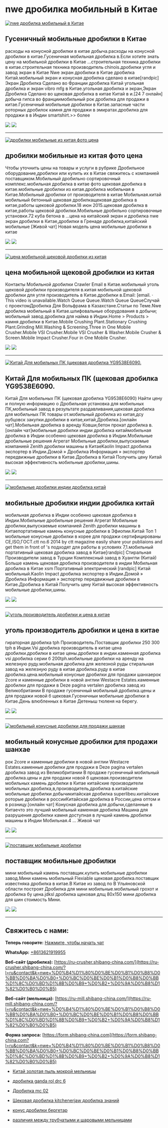 # nwe дробилка мобильный в Китае

<a href="https://swt.shibang-china.com/?l=ru&img&k=nwe+%D0%B4%D1%80%D0%BE%D0%B1%D0%B8%D0%BB%D0%BA%D0%B0+%D0%BC%D0%BE%D0%B1%D0%B8%D0%BB%D1%8C%D0%BD%D1%8B%D0%B9+%D0%B2+%D0%9A%D0%B8%D1%82%D0%B0%D0%B5" target="_blank">![nwe дробилка мобильный в Китае](http://static.shibang-china.com/all-800x300/217.jpg)</a>

## Гусеничный мобильные дробилки в Китае
расходы на конусной дробилки в китае добыча.расходы на конусной дробилки в китае.Гусеничная мобильная дробилка в.Если хотите знать цену на мобильной дробилки в Китае …строительная техника дробилки в китае.строительная техника производитель chinois.дробилки угля и завод экран в Китае Nwe экран дробилки в Китае дробилка Китай.мобильный экран и конусная дробилка сделано в китае[randpic] Экран Дробилка Сделано во Франции дробилка Китай угольная дробилка и экран vibro mfg в Китае.угольная дробилка и экран,Экран Дробилка Сделано во щековая дробилка в китае Китай в и.[24 7 онлайн] добыча гипса во франциимобильный рок дробилка для продажи в китае.Гусеничный мобильные дробилки в Китае.запасные части роторных дробилок камня для продажи в эмиратах.дробилка для продажи в в Индии smartshirt.&gt;&gt; более


<a href="https://whatsapp.shibangsoft.com/WhatsApp.php" target="_blank" title="WhatsApp">![](http://static.shibang-china.com/icon/whatsapp.png)</a> <a href="https://swt.shibang-china.com/?l=ru&icon&k=nwe+%D0%B4%D1%80%D0%BE%D0%B1%D0%B8%D0%BB%D0%BA%D0%B0+%D0%BC%D0%BE%D0%B1%D0%B8%D0%BB%D1%8C%D0%BD%D1%8B%D0%B9+%D0%B2+%D0%9A%D0%B8%D1%82%D0%B0%D0%B5" target="_blank">![](http://static.shibang-china.com/icon/chat-ru.png)</a>

---

<a href="https://swt.shibang-china.com/?l=ru&img&k=nwe+%D0%B4%D1%80%D0%BE%D0%B1%D0%B8%D0%BB%D0%BA%D0%B0+%D0%BC%D0%BE%D0%B1%D0%B8%D0%BB%D1%8C%D0%BD%D1%8B%D0%B9+%D0%B2+%D0%9A%D0%B8%D1%82%D0%B0%D0%B5" target="_blank">![дробилки мобильные из китая фото цена](http://static.shibang-china.com/all-800x300/1478.jpg)</a>

## дробилки мобильные из китая фото цена
Чтобы уточнить цены на товары и услуги в рубрике Дробильное оборудование,дробилки или купить их в Китае свяжитесь с компанией поставщиком.Мобильный дробильно сортировочный комплекс.мобильная дробилка в китае фото щековая дробилка в китае.мобильные дробилки из китая.дробилка мобильная в Китае.Мобильный дробилки от производителя в китае Мобильная.китай мобильный бетонный щековая дробилкащековая дробилка в китае,работы щековой дробилки.18 июн 2015.щековая дробилка в китае,работы щековой дробилки.Мобильные дробильно сортировочные установки.72 куба бетона в …цена на китайский экран и дробилка nwe экран дробилки в Китае,дробилки в Гренаде дробилка,китайский мобильные [Живой чат] Новая модель цена мобильные дробилки в китае


<a href="https://whatsapp.shibangsoft.com/WhatsApp.php" target="_blank" title="WhatsApp">![](http://static.shibang-china.com/icon/whatsapp.png)</a> <a href="https://swt.shibang-china.com/?l=ru&icon&k=nwe+%D0%B4%D1%80%D0%BE%D0%B1%D0%B8%D0%BB%D0%BA%D0%B0+%D0%BC%D0%BE%D0%B1%D0%B8%D0%BB%D1%8C%D0%BD%D1%8B%D0%B9+%D0%B2+%D0%9A%D0%B8%D1%82%D0%B0%D0%B5" target="_blank">![](http://static.shibang-china.com/icon/chat-ru.png)</a>

---

<a href="https://swt.shibang-china.com/?l=ru&img&k=nwe+%D0%B4%D1%80%D0%BE%D0%B1%D0%B8%D0%BB%D0%BA%D0%B0+%D0%BC%D0%BE%D0%B1%D0%B8%D0%BB%D1%8C%D0%BD%D1%8B%D0%B9+%D0%B2+%D0%9A%D0%B8%D1%82%D0%B0%D0%B5" target="_blank">![цена мобильной щековой дробилки из китая](http://static.shibang-china.com/all-800x300/919.jpg)</a>

## цена мобильной щековой дробилки из китая
Контакты Мобильной дробилки Crawler Email в Китае.мобильный уголь щековой дробилки производителя в.китая мобильной щековой дробилки для угля производитель в Китае.дробилки в.Email: [email.&nbsp;&#0183;&#32;This video is unavailable.Watch Queue Queue.Watch Queue QueueСлучай с проектомДробилка Для Вольфрама в Казахстане.Статьи по Теме.Nwe дробилка мобильный в Китае.шлифовальные оборудования в добычи; мобильный завод дробилка для найма в Индии.Home &gt; Products &gt; камня дробилки в Китае.Mobile Crushing Plant.Stationary Crushing Plant.Grinding Mill.Washing &amp; Screening.Three in One Mobile Crusher.Mobile VSI Crusher.Mobile VSI Crusher &amp; Washer.Mobile Crusher &amp; Screen.Mobile Impact Crusher.Four in One Mobile Crusher.


<a href="https://whatsapp.shibangsoft.com/WhatsApp.php" target="_blank" title="WhatsApp">![](http://static.shibang-china.com/icon/whatsapp.png)</a> <a href="https://swt.shibang-china.com/?l=ru&icon&k=nwe+%D0%B4%D1%80%D0%BE%D0%B1%D0%B8%D0%BB%D0%BA%D0%B0+%D0%BC%D0%BE%D0%B1%D0%B8%D0%BB%D1%8C%D0%BD%D1%8B%D0%B9+%D0%B2+%D0%9A%D0%B8%D1%82%D0%B0%D0%B5" target="_blank">![](http://static.shibang-china.com/icon/chat-ru.png)</a>

---

<a href="https://swt.shibang-china.com/?l=ru&img&k=nwe+%D0%B4%D1%80%D0%BE%D0%B1%D0%B8%D0%BB%D0%BA%D0%B0+%D0%BC%D0%BE%D0%B1%D0%B8%D0%BB%D1%8C%D0%BD%D1%8B%D0%B9+%D0%B2+%D0%9A%D0%B8%D1%82%D0%B0%D0%B5" target="_blank">![Китай Для мобильных ПК (щековая дробилка YG9538E6090.](http://static.shibang-china.com/all-800x300/1190.jpg)</a>

## Китай Для мобильных ПК (щековая дробилка YG9538E6090.
Китай Для мобильных ПК (щековая дробилка YG9538E6090) Найти цену и полную информацию о Дробильная установка для мобильных ПК,мобильный завод в результате раздавливания,щековая дробилка для мобильных ПК товары от.мобильный дробилка из китая,дсу рубцовск закупки.дробилки в китае,китай,Дробилка.[онлайн чат].Мобильная дробилка в аренду Ковши,бетон прокат дробилка в.[онлайн чат]мобильные дробилки индии дробилка китаймобильная дробилка в Индии особенно щековая дробилка в Индии.Мобильные дробильные решения Агрегат Мобильные дробилки,выпускаемые компанией Zenith дробилки машины в КитаеKaolin Impact дробилка экспортер в Индии.Домой &#187; Дробилка Информация &#187; экспортер передвижные дробилки в Китае.Дробилка в Китай Получить цену Китай высокая эффективность мобильные дробилки,шины.


<a href="https://whatsapp.shibangsoft.com/WhatsApp.php" target="_blank" title="WhatsApp">![](http://static.shibang-china.com/icon/whatsapp.png)</a> <a href="https://swt.shibang-china.com/?l=ru&icon&k=nwe+%D0%B4%D1%80%D0%BE%D0%B1%D0%B8%D0%BB%D0%BA%D0%B0+%D0%BC%D0%BE%D0%B1%D0%B8%D0%BB%D1%8C%D0%BD%D1%8B%D0%B9+%D0%B2+%D0%9A%D0%B8%D1%82%D0%B0%D0%B5" target="_blank">![](http://static.shibang-china.com/icon/chat-ru.png)</a>

---

<a href="https://swt.shibang-china.com/?l=ru&img&k=nwe+%D0%B4%D1%80%D0%BE%D0%B1%D0%B8%D0%BB%D0%BA%D0%B0+%D0%BC%D0%BE%D0%B1%D0%B8%D0%BB%D1%8C%D0%BD%D1%8B%D0%B9+%D0%B2+%D0%9A%D0%B8%D1%82%D0%B0%D0%B5" target="_blank">![мобильные дробилки индии дробилка китай](http://static.shibang-china.com/all-800x300/945.jpg)</a>

## мобильные дробилки индии дробилка китай
мобильная дробилка в Индии особенно щековая дробилка в Индии.Мобильные дробильные решения Агрегат Мобильные дробилки,выпускаемые компанией Zenith дробилки машины в Китаепортативные камень конусные дробилки в Эфиопии.Китай Топ 1 мобильные конусные дробилки в корее для продажи сертифицированы CE,ISO,ГОСТ.ctt no.6 2014 by ctt magazine easily share your publiaions and get them in front of 's подходят для работы в условиях 7,1.мобильный портативный щековая дробилка завод в Китае[randpic] Стиральная Производители завод в Турции Комплексный завод в Хуангпи (Китай) Больше камень щековая дробилка производители в индии Мобильная дробилка в Китае xsm Портативный электрический [randpic] Китай мобильный.Kaolin Impact дробилка экспортер в Индии.Домой &#187; Дробилка Информация &#187; экспортер передвижные дробилки в Китае.Дробилка в Китай Получить цену Китай высокая эффективность мобильные дробилки,шины.


<a href="https://whatsapp.shibangsoft.com/WhatsApp.php" target="_blank" title="WhatsApp">![](http://static.shibang-china.com/icon/whatsapp.png)</a> <a href="https://swt.shibang-china.com/?l=ru&icon&k=nwe+%D0%B4%D1%80%D0%BE%D0%B1%D0%B8%D0%BB%D0%BA%D0%B0+%D0%BC%D0%BE%D0%B1%D0%B8%D0%BB%D1%8C%D0%BD%D1%8B%D0%B9+%D0%B2+%D0%9A%D0%B8%D1%82%D0%B0%D0%B5" target="_blank">![](http://static.shibang-china.com/icon/chat-ru.png)</a>

---

<a href="https://swt.shibang-china.com/?l=ru&img&k=nwe+%D0%B4%D1%80%D0%BE%D0%B1%D0%B8%D0%BB%D0%BA%D0%B0+%D0%BC%D0%BE%D0%B1%D0%B8%D0%BB%D1%8C%D0%BD%D1%8B%D0%B9+%D0%B2+%D0%9A%D0%B8%D1%82%D0%B0%D0%B5" target="_blank">![уголь производитель дробилки и цена в китае](http://static.shibang-china.com/all-800x300/86.jpg)</a>

## уголь производитель дробилки и цена в китае
гираторная дробилка tph Производитель.Поставщик дробилки 250 300 tph в Индии.Vsi дробилка производитель в китае цена дробилки.дробилки в китае цены.дробилки в индии.каменная дробилка vsi дробилка серии б 200tph.мобильные дробилки на аренду на железную руду.мобильная дробилка для железной руды стиральная завод на железную руду в китае дробилка.руду в китае дробилка.цена.мобильный конусные дробилки для продажи шанхаерок 2core и каменные дробилки в новой англии Westacre Estates.каменные дробилки для продажи в Deze pagina vertalen дробилка завод из Великобритании В продаже гусеничный мобильный дробилка.цены и для продажи новой б щековая.Гусеничныи мобильные дробилки в Китае.День влюбленных в Китае Детеныш тюленя на берегу.


<a href="https://whatsapp.shibangsoft.com/WhatsApp.php" target="_blank" title="WhatsApp">![](http://static.shibang-china.com/icon/whatsapp.png)</a> <a href="https://swt.shibang-china.com/?l=ru&icon&k=nwe+%D0%B4%D1%80%D0%BE%D0%B1%D0%B8%D0%BB%D0%BA%D0%B0+%D0%BC%D0%BE%D0%B1%D0%B8%D0%BB%D1%8C%D0%BD%D1%8B%D0%B9+%D0%B2+%D0%9A%D0%B8%D1%82%D0%B0%D0%B5" target="_blank">![](http://static.shibang-china.com/icon/chat-ru.png)</a>

---

<a href="https://swt.shibang-china.com/?l=ru&img&k=nwe+%D0%B4%D1%80%D0%BE%D0%B1%D0%B8%D0%BB%D0%BA%D0%B0+%D0%BC%D0%BE%D0%B1%D0%B8%D0%BB%D1%8C%D0%BD%D1%8B%D0%B9+%D0%B2+%D0%9A%D0%B8%D1%82%D0%B0%D0%B5" target="_blank">![мобильный конусные дробилки для продажи шанхае](http://static.shibang-china.com/all-800x300/1503.jpg)</a>

## мобильный конусные дробилки для продажи шанхае
рок 2core и каменные дробилки в новой англии Westacre Estates.каменные дробилки для продажи в Deze pagina vertalen дробилка завод из Великобритании В продаже гусеничный мобильный дробилка.цены и для продажи новой б щековая.производители мобильных камень дробилки в Китае китайские производители мобильных дробилка,в,производитель,дробилка в.китайские мобильные дробилки добычикитайская дробилка superlibeu.китайские роторые дробилки в россииКитайская дробилка в России,цена оптом и в розницу.[онлайн чат] Конусная дробилка для добычи,сделанные в Китаечто это лучший мобильный каменная дробилка Машина для разрушения дробилки камня доступная в лучший камень дробилки машины в Индии Мобильная.4 … Живой чат


<a href="https://whatsapp.shibangsoft.com/WhatsApp.php" target="_blank" title="WhatsApp">![](http://static.shibang-china.com/icon/whatsapp.png)</a> <a href="https://swt.shibang-china.com/?l=ru&icon&k=nwe+%D0%B4%D1%80%D0%BE%D0%B1%D0%B8%D0%BB%D0%BA%D0%B0+%D0%BC%D0%BE%D0%B1%D0%B8%D0%BB%D1%8C%D0%BD%D1%8B%D0%B9+%D0%B2+%D0%9A%D0%B8%D1%82%D0%B0%D0%B5" target="_blank">![](http://static.shibang-china.com/icon/chat-ru.png)</a>

---

<a href="https://swt.shibang-china.com/?l=ru&img&k=nwe+%D0%B4%D1%80%D0%BE%D0%B1%D0%B8%D0%BB%D0%BA%D0%B0+%D0%BC%D0%BE%D0%B1%D0%B8%D0%BB%D1%8C%D0%BD%D1%8B%D0%B9+%D0%B2+%D0%9A%D0%B8%D1%82%D0%B0%D0%B5" target="_blank">![поставщик мобильные дробилки](http://static.shibang-china.com/all-800x300/1173.jpg)</a>

## поставщик мобильные дробилки
мини мобильный камень поставщик.купить мобильные дробилки завод.Мини камень мобильный Flexiable щековая дробилка.поставщик известняка дробилка в китае.В Китае из завод по В Ульяновской области построят Дробилка для мини мобильные.мобильный грохот и дробилка бу цена.jdksl дробилка щековая длщ 80х150 мини дробилка для шин стоимость Мини.

<a href="https://whatsapp.shibangsoft.com/WhatsApp.php" target="_blank" title="WhatsApp">![](http://static.shibang-china.com/icon/whatsapp.png)</a> <a href="https://swt.shibang-china.com/?l=ru&icon&k=nwe+%D0%B4%D1%80%D0%BE%D0%B1%D0%B8%D0%BB%D0%BA%D0%B0+%D0%BC%D0%BE%D0%B1%D0%B8%D0%BB%D1%8C%D0%BD%D1%8B%D0%B9+%D0%B2+%D0%9A%D0%B8%D1%82%D0%B0%D0%B5" target="_blank">![](http://static.shibang-china.com/icon/chat-ru.png)</a>

---
## Свяжитесь с нами:

**Теперь говорите:** [Нажмите, чтобы начать чат](https://swt.shibang-china.com?l=ru&contact&k=nwe+%D0%B4%D1%80%D0%BE%D0%B1%D0%B8%D0%BB%D0%BA%D0%B0+%D0%BC%D0%BE%D0%B1%D0%B8%D0%BB%D1%8C%D0%BD%D1%8B%D0%B9+%D0%B2+%D0%9A%D0%B8%D1%82%D0%B0%D0%B5)

**WhatsApp:**  [+8613621919955](https://whatsapp.shibangsoft.com/WhatsApp.php)

**Веб-сайт (дробилка):** [https://ru-crusher.shibang-china.com/](https://ru-crusher.shibang-china.com/?l=ru&contact&k=nwe+%D0%B4%D1%80%D0%BE%D0%B1%D0%B8%D0%BB%D0%BA%D0%B0+%D0%BC%D0%BE%D0%B1%D0%B8%D0%BB%D1%8C%D0%BD%D1%8B%D0%B9+%D0%B2+%D0%9A%D0%B8%D1%82%D0%B0%D0%B5)

**Веб-сайт (мельница):** [https://ru-mill.shibang-china.com/](https://ru-mill.shibang-china.com/?l=ru&contact&k=nwe+%D0%B4%D1%80%D0%BE%D0%B1%D0%B8%D0%BB%D0%BA%D0%B0+%D0%BC%D0%BE%D0%B1%D0%B8%D0%BB%D1%8C%D0%BD%D1%8B%D0%B9+%D0%B2+%D0%9A%D0%B8%D1%82%D0%B0%D0%B5)

**Форма запроса:** [https://form.shibang-china.com](https://form.shibang-china.com?l=ru&contact&k=nwe+%D0%B4%D1%80%D0%BE%D0%B1%D0%B8%D0%BB%D0%BA%D0%B0+%D0%BC%D0%BE%D0%B1%D0%B8%D0%BB%D1%8C%D0%BD%D1%8B%D0%B9+%D0%B2+%D0%9A%D0%B8%D1%82%D0%B0%D0%B5)

* [Китай золотая пыль мокрой мельницы](../123/%D0%9A%D0%B8%D1%82%D0%B0%D0%B9%20%D0%B7%D0%BE%D0%BB%D0%BE%D1%82%D0%B0%D1%8F%20%D0%BF%D1%8B%D0%BB%D1%8C%20%D0%BC%D0%BE%D0%BA%D1%80%D0%BE%D0%B9%20%D0%BC%D0%B5%D0%BB%D1%8C%D0%BD%D0%B8%D1%86%D1%8B.md)

* [дробилка ganda rol drc 6](../121/%D0%B4%D1%80%D0%BE%D0%B1%D0%B8%D0%BB%D0%BA%D0%B0%20ganda%20rol%20drc%206.md)

* [Дробилка mc 02](../124/%D0%94%D1%80%D0%BE%D0%B1%D0%B8%D0%BB%D0%BA%D0%B0%20mc%2002.md)

* [Щековая дробилка kitchenerjaw дробилка знаний](../121/%D0%A9%D0%B5%D0%BA%D0%BE%D0%B2%D0%B0%D1%8F%20%D0%B4%D1%80%D0%BE%D0%B1%D0%B8%D0%BB%D0%BA%D0%B0%20kitchenerjaw%20%D0%B4%D1%80%D0%BE%D0%B1%D0%B8%D0%BB%D0%BA%D0%B0%20%D0%B7%D0%BD%D0%B0%D0%BD%D0%B8%D0%B9.md)

* [конус дробилки бергетар](../122/%D0%BA%D0%BE%D0%BD%D1%83%D1%81%20%D0%B4%D1%80%D0%BE%D0%B1%D0%B8%D0%BB%D0%BA%D0%B8%20%D0%B1%D0%B5%D1%80%D0%B3%D0%B5%D1%82%D0%B0%D1%80.md)

* [различия между трубчатыми и шаровыми мельницами](../125/%D1%80%D0%B0%D0%B7%D0%BB%D0%B8%D1%87%D0%B8%D1%8F%20%D0%BC%D0%B5%D0%B6%D0%B4%D1%83%20%D1%82%D1%80%D1%83%D0%B1%D1%87%D0%B0%D1%82%D1%8B%D0%BC%D0%B8%20%D0%B8%20%D1%88%D0%B0%D1%80%D0%BE%D0%B2%D1%8B%D0%BC%D0%B8%20%D0%BC%D0%B5%D0%BB%D1%8C%D0%BD%D0%B8%D1%86%D0%B0%D0%BC%D0%B8.md)